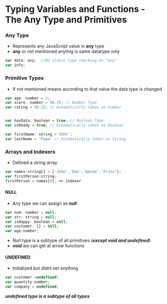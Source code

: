 # Typing Variables and Functions - The Any Type and Primitives


### Any Type
- Represents any JavaScript value in **any** type
- **any** or not mentioned anythig is same datatype only
```javascript
var data: any;  //No static type checking on “any"
var info;
```

### Primitive Types

- If not mentioned means according to that value the data type is changed

```javascript
var age: number = 2;
var score: number = 98.25; // Number Type
var rating = 98.25; // Automatically taken as number


var hasData: boolean = true; // Boolean Type
var isReady = true; // Automatically taken as Boolean

var firstName: string ='John';
var lastName = 'Papa' // Automatically taken as String
```

### Arrays and Indexers
- Defined a string array
```javascript
var names:string[] = ['John','Dan','Aaron','Fritz'];
var firstPerson:string;
firstPerson = names[0]; => indexer
```


#### NULL
-  Any type we can assign as ***null***
```javascript
var num: number = null;
var str: string = null;
var isHappy: boolean = null;
var customer: {} = null;
var age:number;
```
- Null type is a subtype of all primitives (***except void and undefined***)
- ***void*** we can get at arrow functions

#### UNDEFINED
- Initialized but didnt set anything
```javascript
var customer =undefined;
var quantity:number;
var company = undefined;
```
***undefined type is a subtype of all types***